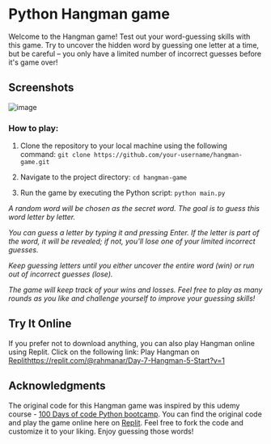 # Python Hangman game
Welcome to the Hangman game! Test out your word-guessing skills with this game. Try to uncover the hidden word by guessing one letter at a time, but be careful – you only have a limited number of incorrect guesses before it's game over!

## Screenshots
![image](https://github.com/rah757/python-hangman_game/assets/69799424/1be6aac0-362b-4778-b525-ce64b1e47e3f)


### How to play:
1. Clone the repository to your local machine using the following command:
   `git clone https://github.com/your-username/hangman-game.git`

2. Navigate to the project directory:
   `cd hangman-game`

3. Run the game by executing the Python script:
   `python main.py`

*A random word will be chosen as the secret word. The goal is to guess this word letter by letter.*

*You can guess a letter by typing it and pressing Enter. If the letter is part of the word, it will be revealed; if not, you'll lose one of your limited incorrect guesses.*

*Keep guessing letters until you either uncover the entire word (win) or run out of incorrect guesses (lose).*

*The game will keep track of your wins and losses. Feel free to play as many rounds as you like and challenge yourself to improve your guessing skills!*

## Try It Online
If you prefer not to download anything, you can also play Hangman online using Replit. Click on the following link: Play Hangman on [Replit](https://replit.com/@rahmanar/Day-7-Hangman-5-Start?v=1)https://replit.com/@rahmanar/Day-7-Hangman-5-Start?v=1

## Acknowledgments
The original code for this Hangman game was inspired by this udemy course - [100 Days of code Python bootcamp](https://www.udemy.com/course/100-days-of-code/). You can find the original code and play the game online here on [Replit](https://replit.com/@rahmanar/Day-7-Hangman-5-Start?v=1). Feel free to fork the code and customize it to your liking. Enjoy guessing those words!

